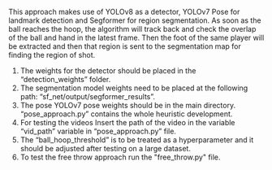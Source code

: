 This approach makes use of YOLOv8 as a detector, YOLOv7 Pose for landmark detection and Segformer for region segmentation. 
As soon as the ball reaches the hoop, the algorithm will track back and check the overlap of the ball and hand in the latest frame. Then the foot of the same player will be extracted  and then that region is sent to the segmentation map for finding the region of shot.

1. The weights for the detector should be placed in the “detection_weights” folder.
2. The segmentation model weights need to be placed at the following path:
“sf_net/output/segformer_results”.
3. The pose YOLOv7 pose weights should be in the main directory.
“pose_approach.py” contains the whole heuristic development.
4. For testing the videos Insert the path of the video in the variable “vid_path” variable in “pose_approach.py” file.
5. The “ball_hoop_threshold” is to be treated as a hyperparameter and it should be adjusted after testing on a large dataset.
6. To test the free throw approach run the "free_throw.py" file.